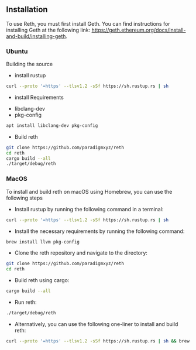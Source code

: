 ## Installation

To use Reth, you must first install Geth. You can find instructions for installing Geth at the following link: https://geth.ethereum.org/docs/install-and-build/installing-geth.

### Ubuntu
Building the source

* install rustup
```bash
curl --proto '=https' --tlsv1.2 -sSf https://sh.rustup.rs | sh
```

* install Requirements
 - libclang-dev
 - pkg-config

```bash
apt install libclang-dev pkg-config
```
* Build reth
```bash
git clone https://github.com/paradigmxyz/reth
cd reth
cargo build --all
./target/debug/reth
```

### MacOS

To install and build reth on macOS using Homebrew, you can use the following steps

* Install rustup by running the following command in a terminal:
```bash
curl --proto '=https' --tlsv1.2 -sSf https://sh.rustup.rs | sh
```

* Install the necessary requirements by running the following command:
```bash
brew install llvm pkg-config
```

* Clone the reth repository and navigate to the directory:
```bash
git clone https://github.com/paradigmxyz/reth
cd reth
```

* Build reth using cargo:
```bash
cargo build --all
```

* Run reth:
```bash
./target/debug/reth
```

* Alternatively, you can use the following one-liner to install and build reth:
```bash
curl --proto '=https' --tlsv1.2 -sSf https://sh.rustup.rs | sh && brew install llvm pkg-config && git clone https://github.com/paradigmxyz/reth && cd reth && cargo build --all && ./target/debug/reth
```
